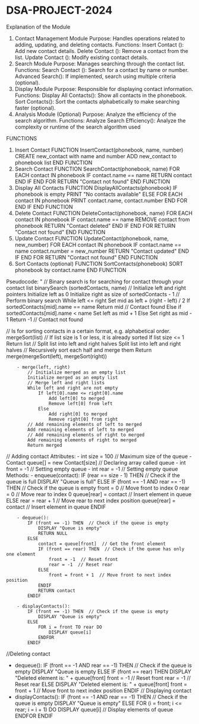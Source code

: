 # DSA-PROJECT-2024
Explanation of the Module
1. Contact Management Module
Purpose: Handles operations related to adding, updating, and deleting contacts.
Functions:
Insert Contact (): Add new contact details.
Delete Contact (): Remove a contact from the list.
Update Contact (): Modify existing contact details.
2. Search Module
Purpose: Manages searching through the contact list.
Functions:
Search Contact (): Search for a contact by name or number.
Advanced Search(): If implemented, search using multiple criteria (optional).
3. Display Module
Purpose: Responsible for displaying contact information.
Functions:
Display All Contacts(): Show all contacts in the phonebook.
Sort Contacts(): Sort the contacts alphabetically to make searching faster (optional).
4. Analysis Module (Optional)
Purpose: Analyze the efficiency of the search algorithm.
Functions:
Analyze Search Efficiency(): Analyze the complexity or runtime of the search algorithm used

FUNCTIONS

1. Insert Contact
FUNCTION InsertContact(phonebook, name, number)
    CREATE new_contact with name and number
    ADD new_contact to phonebook list
END FUNCTION
2. Search Contact
FUNCTION SearchContact(phonebook, name)
    FOR EACH contact IN phonebook
        IF contact.name == name
            RETURN contact
        END IF
    END FOR
    RETURN "Contact not found"
END FUNCTION
3. Display All Contacts
FUNCTION DisplayAllContacts(phonebook)
    IF phonebook is empty
        PRINT "No contacts available"
    ELSE
        FOR EACH contact IN phonebook
            PRINT contact.name, contact.number
        END FOR
    END IF
END FUNCTION
4. Delete Contact
FUNCTION DeleteContact(phonebook, name)
    FOR EACH contact IN phonebook
        IF contact.name == name
            REMOVE contact from phonebook
            RETURN "Contact deleted"
        END IF
    END FOR
    RETURN "Contact not found"
END FUNCTION
5. Update Contact
FUNCTION UpdateContact(phonebook, name, new_number)
    FOR EACH contact IN phonebook
        IF contact.name == name
            contact.number = new_number
            RETURN "Contact updated"
        END IF
    END FOR
    RETURN "Contact not found"
END FUNCTION
6. Sort Contacts (optional)
FUNCTION SortContacts(phonebook)
    SORT phonebook by contact.name
END FUNCTION
                                                                                                                                                                                                                                                                                            
Pseudocode:
"     // Binary search is for searching for contact through your contact list
binarySearch (sortedContacts, name)
            // Initialize left and right pointers
            Initialize left as 0
            Initialize right as size of sortedContacts - 1
            // Perform binary search
            While left <= right
                Set mid as left + (right - left) / 2
                If sortedContacts[mid].name == name
                    Return mid  // Contact found
                Else if sortedContacts[mid].name < name
                    Set left as mid + 1
                Else
                    Set right as mid - 1
            Return -1  // Contact not found

// Is for sorting contacts in a certain format, e.g. alphabetical order.
 mergeSort(list)
            // If list size is 1 or less, it is already sorted
            If list size <= 1
                Return list
            // Split list into left and right halves
            Split list into left and right halves
            // Recursively sort each half and merge them
            Return merge(mergeSort(left), mergeSort(right))
        
        - merge(left, right)
            // Initialize merged as an empty list
            Initialize merged as an empty list
            // Merge left and right lists
            While left and right are not empty
                If left[0].name <= right[0].name
                    Add left[0] to merged
                    Remove left[0] from left
                Else
                    Add right[0] to merged
                    Remove right[0] from right
            // Add remaining elements of left to merged
            Add remaining elements of left to merged
            // Add remaining elements of right to merged
            Add remaining elements of right to merged
            Return merged

// Adding contact
Attributes:
        - int size = 100  // Maximum size of the queue
        - Contact queue[] = new Contact[size]  // Declaring array called queue
        - int front = -1  // Setting empty queue
        - int rear = -1  // Setting empty queue
    Methods:
        - enqueue(contact):
            IF (rear == size - 1) THEN  // Check if the queue is full
                DISPLAY "Queue is full"
            ELSE IF (front == -1 AND rear == -1) THEN  // Check if the queue is empty
                front = 0  // Move front to index 0
                rear = 0  // Move rear to index 0
                queue[rear] = contact  // Insert element in queue
            ELSE
                rear = rear + 1  // Move rear to next index position
                queue[rear] = contact  // Insert element in queue
            ENDIF

        - dequeue():
            IF (front == -1) THEN  // Check if the queue is empty
                DISPLAY "Queue is empty"
                RETURN NULL
            ELSE
                contact = queue[front]  // Get the front element
                IF (front == rear) THEN  // Check if the queue has only one element
                    front = -1  // Reset front
                    rear = -1  // Reset rear
                ELSE
                    front = front + 1  // Move front to next index position
                ENDIF
                RETURN contact
            ENDIF

        - displayContacts():
            IF (front == -1) THEN  // Check if the queue is empty
                DISPLAY "Queue is empty"
            ELSE
                FOR i = front TO rear DO
                    DISPLAY queue[i]
                ENDFOR
            ENDIF

//Deleting contact
- dequeue():
            IF (front == -1 AND rear == -1) THEN  // Check if the queue is empty
                DISPLAY "Queue is empty
            ELSE IF (front == rear) THEN
                DISPLAY "Deleted element is: " + queue[front]
                front = -1  // Reset front
                rear = -1  // Reset rear
            ELSE
                DISPLAY "Deleted element is: " + queue[front]
                front = front + 1  // Move front to next index position
            ENDIF
// Displaying contact
- displayContacts():
            IF (front == -1 AND rear == -1) THEN  // Check if the queue is empty
                DISPLAY "Queue is empty"
            ELSE
                FOR (i = front; i <= rear; i = i + 1) DO
                    DISPLAY queue[i]  // Display elements of queue
                ENDFOR
            ENDIF
